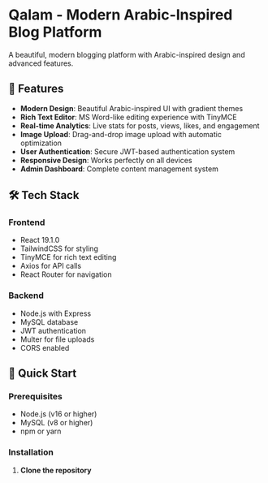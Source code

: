 # Qalam - Modern Arabic-Inspired Blog Platform

A beautiful, modern blogging platform with Arabic-inspired design and advanced features.

## 🌟 Features

- **Modern Design**: Beautiful Arabic-inspired UI with gradient themes
- **Rich Text Editor**: MS Word-like editing experience with TinyMCE
- **Real-time Analytics**: Live stats for posts, views, likes, and engagement
- **Image Upload**: Drag-and-drop image upload with automatic optimization
- **User Authentication**: Secure JWT-based authentication system
- **Responsive Design**: Works perfectly on all devices
- **Admin Dashboard**: Complete content management system

## 🛠️ Tech Stack

### Frontend
- React 19.1.0
- TailwindCSS for styling
- TinyMCE for rich text editing
- Axios for API calls
- React Router for navigation

### Backend
- Node.js with Express
- MySQL database
- JWT authentication
- Multer for file uploads
- CORS enabled

## 🚀 Quick Start

### Prerequisites
- Node.js (v16 or higher)
- MySQL (v8 or higher)
- npm or yarn

### Installation

1. **Clone the repository**
